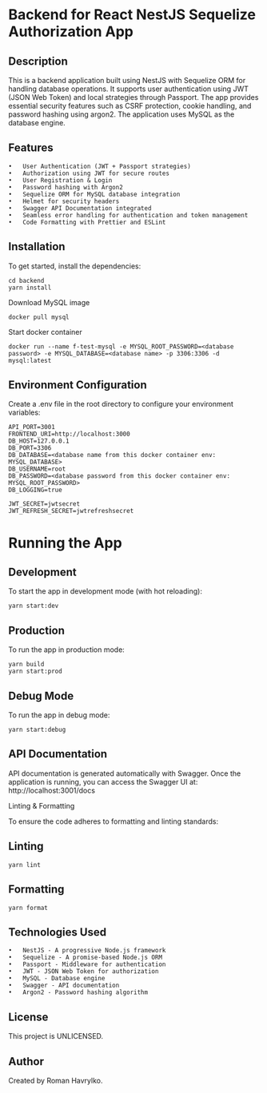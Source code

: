 # Backend for React NestJS Sequelize Authorization App

## Description

This is a backend application built using NestJS with Sequelize ORM for handling database operations. It supports user authentication using JWT (JSON Web Token) and local strategies through Passport. The app provides essential security features such as CSRF protection, cookie handling, and password hashing using argon2. The application uses MySQL as the database engine.

## Features

	•	User Authentication (JWT + Passport strategies)
	•	Authorization using JWT for secure routes
	•	User Registration & Login
	•	Password hashing with Argon2
	•	Sequelize ORM for MySQL database integration
	•	Helmet for security headers
	•	Swagger API Documentation integrated
	•	Seamless error handling for authentication and token management
	•	Code Formatting with Prettier and ESLint

## Installation

To get started, install the dependencies:

```
cd backend
yarn install
```

Download MySQL image

```
docker pull mysql
```

Start docker container

```
docker run --name f-test-mysql -e MYSQL_ROOT_PASSWORD=<database password> -e MYSQL_DATABASE=<database name> -p 3306:3306 -d mysql:latest
```


## Environment Configuration

Create a .env file in the root directory to configure your environment variables:

```
API_PORT=3001
FRONTEND_URI=http://localhost:3000
DB_HOST=127.0.0.1
DB_PORT=3306
DB_DATABASE=<database name from this docker container env: MYSQL_DATABASE>
DB_USERNAME=root
DB_PASSWORD=<database password from this docker container env: MYSQL_ROOT_PASSWORD>
DB_LOGGING=true

JWT_SECRET=jwtsecret
JWT_REFRESH_SECRET=jwtrefreshsecret
```

# Running the App

## Development

To start the app in development mode (with hot reloading):

```
yarn start:dev
```

## Production

To run the app in production mode:

```
yarn build
yarn start:prod
```
## Debug Mode

To run the app in debug mode:

```
yarn start:debug
```

## API Documentation

API documentation is generated automatically with Swagger. Once the application is running, you can access the Swagger UI at:
http://localhost:3001/docs

Linting & Formatting

To ensure the code adheres to formatting and linting standards:

## Linting

```
yarn lint
```

## Formatting

```
yarn format
```

## Technologies Used

	•	NestJS - A progressive Node.js framework
	•	Sequelize - A promise-based Node.js ORM
	•	Passport - Middleware for authentication
	•	JWT - JSON Web Token for authorization
	•	MySQL - Database engine
	•	Swagger - API documentation
	•	Argon2 - Password hashing algorithm

## License

This project is UNLICENSED.

## Author

Created by Roman Havrylko.
